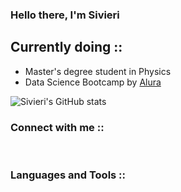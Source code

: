 ### Hello there, I'm Sivieri

## Currently doing ::
- Master's degree student in Physics
- Data Science Bootcamp by [Alura][website]

![Sivieri's GitHub stats](https://github-readme-stats.vercel.app/api?username=lesivieri&show_icons=true&theme=radical)

### Connect with me :: 

<br />

### Languages and Tools ::

<br />
<br />

[website]: https://www.alura.com.br/
[instagram]: https://www.instagram.com/
[twitter]: https://twitter.com/LuizSivieri
[linkedin]: https://www.linkedin.com/in/luiz-eduardo-sivieri-371bab188/
